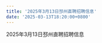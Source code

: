 ```yaml
---
title: '2025年3月13日邳州直聘招聘信息'
date: '2025-03-13T18:20:00+0800'
---
```

2025年3月13日邳州直聘招聘信息
<!--more-->
